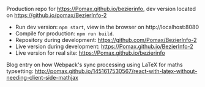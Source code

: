 Production repo for https://Pomax.github.io/bezierinfo,
dev version located on https://github.io/pomax/BezierInfo-2

- Run dev version: `npm start`, view in the browser on http://localhost:8080
- Compile for production: `npm run build`.
- Repository during development: https://github.com/Pomax/BezierInfo-2
- Live version during development: https://Pomax.github.io/BezierInfo-2
- Live version for real site: https://Pomax.github.io/bezierinfo

Blog entry on how Webpack's sync processing using LaTeX for maths typsetting: http://pomax.github.io/1451617530567/react-with-latex-without-needing-client-side-mathjax
